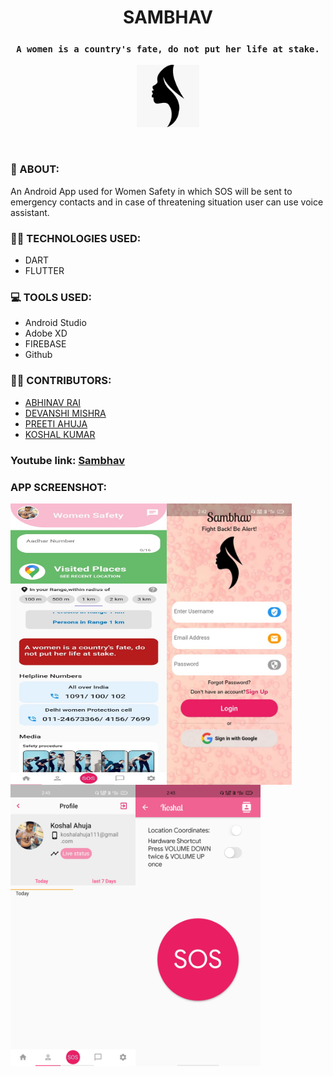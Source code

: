 # <center> SAMBHAV
### <center>`A women is a country's fate, do not put her life at stake.`

<p align="center">
<kbd>
<img src="images/logo.jpg" width="100"/>
</p>
</kbd>
<br>

### 💭 ABOUT:
An Android App used for Women Safety in which SOS will be sent to emergency contacts and in case of threatening situation user can use voice assistant.
<br>


### 👩‍💻 TECHNOLOGIES USED:
  * DART
  * FLUTTER
  
  

### 💻 TOOLS USED:
   * Android Studio
   * Adobe XD
   * FIREBASE
   * Github
   
   

### 🤝🏼 CONTRIBUTORS:
  * [ABHINAV RAI](https://github.com/Lyghtjr)
  * [DEVANSHI MISHRA](https://github.com/devanshi-code)
  * [PREETI AHUJA](https://github.com/preetiahuja18)
  * [KOSHAL KUMAR](https://github.com/koshal111)
  
### Youtube link: [Sambhav](https://youtu.be/-3imKv73nyo)      
   
   
   
### APP SCREENSHOT:
  <img src="images/image1.jpeg" width="250" height="450" align="left" />
  <img src="images/image2.jpeg"  width="200" height="450" align="left" />
  <img src="images/image3.jpeg"  width="200" height="450" align="left" />
  <img src="images/image4.jpeg"  width="200" height="450" align="left" />
 
     
   
